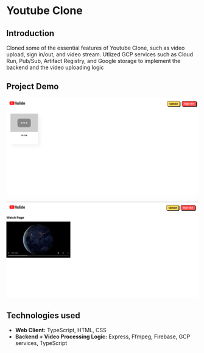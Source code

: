 # Youtube Clone

## Introduction
Cloned some of the essential features of Youtube Clone, such as video upload, sign in/out, and video stream. Utlized GCP services such as Cloud Run, Pub/Sub, Artifact Registry, and Google storage to implement the backend and the video uploading logic

## Project Demo
![Alt text](pictures/youtube_clone1.png?raw=true)

![Alt text](pictures/youtube_clone2.png?raw=true)

## Technologies used
- **Web Client:** TypeScript, HTML, CSS
- **Backend + Video Processing Logic:** Express, Ffmpeg, Firebase, GCP services, TypeScript
